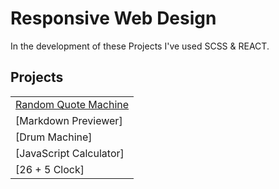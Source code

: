 # Responsive Web Design

In the development of these Projects I've used SCSS & REACT.

## Projects

|                                                |
| ---------------------------------------------- |
| [Random Quote Machine](./random-quote-machine) |
| [Markdown Previewer]                           |
| [Drum Machine]                                 |
| [JavaScript Calculator]                        |
| [26 + 5 Clock]                                 |
